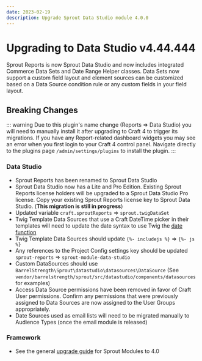 ```yaml
---
date: 2023-02-19
description: Upgrade Sprout Data Studio module 4.0.0
---
```


# Upgrading to Data Studio v4.44.444

Sprout Reports is now Sprout Data Studio and now includes integrated Commerce Data Sets and Date Range Helper classes. Data Sets now support a custom field layout and element sources can be customized based on a Data Source condition rule or any custom fields in your field layout.

## Breaking Changes

::: warning
Due to this plugin's name change (Reports => Data Studio) you will need to manually install it after upgrading to Craft 4 to trigger its migrations. If you have any Report-related dashboard widgets you may see an error when you first login to your Craft 4 control panel. Navigate directly to the plugins page `/admin/settings/plugins` to install the plugin.
:::

### Data Studio

- Sprout Reports has been renamed to Sprout Data Studio
- Sprout Data Studio now has a Lite and Pro Edition. Existing Sprout Reports license holders will be upgraded to a Sprout Data Studio Pro license. Copy your existing Sprout Reports license key to Sprout Data Studio. (**This migration is still in progress**)
- Updated variable `craft.sproutReports` => `sprout.twigDataSet`
- Twig Template Data Sources that use a Craft DateTime picker in their templates will need to update the date syntax to use Twig the [date function](https://craftcms.com/docs/4.x/upgrade.html#template-functions)
- Twig Template Data Sources should update `{%- includejs %}` => `{%- js %}`
- Any references to the Project Config settings key should be updated `sprout-reports` => `sprout-module-data-studio`
- Custom DataSources should use `BarrelStrength\Sprout\datastudio\datasources\DataSource` (See `vendor/barrelstrength/sprout/src/datastudio/components/datasources` for examples)
- Access Data Source permissions have been removed in favor of Craft User permissions. Confirm any permissions that were previously assigned to Data Sources are now assigned to the User Groups appropriately.
- Date Sources used as email lists will need to be migrated manually to Audience Types (once the email module is released)

### Framework

- See the general [upgrade guide][#400-framework] for Sprout Modules to 4.0

[#400-framework]: ../updates/4.0.0-framework.md
